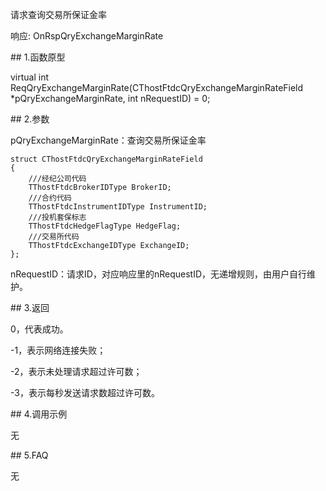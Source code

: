 <p>请求查询交易所保证金率</p>
<p>响应: OnRspQryExchangeMarginRate</p>
<span class="anchor" id="2a54b7e0-6ff6-4edb-8a31-d90f80a2e33b"></span>
## 1.函数原型
<p>virtual int ReqQryExchangeMarginRate(CThostFtdcQryExchangeMarginRateField *pQryExchangeMarginRate, int nRequestID) = 0;</p>
<span class="anchor" id="379f6f84-fc9f-4e3f-9fa5-f25720a21fb5"></span>
## 2.参数
<p>pQryExchangeMarginRate：查询交易所保证金率</p>
<pre><code>struct CThostFtdcQryExchangeMarginRateField
{
    ///经纪公司代码
    TThostFtdcBrokerIDType BrokerID;
    ///合约代码
    TThostFtdcInstrumentIDType InstrumentID;
    ///投机套保标志
    TThostFtdcHedgeFlagType HedgeFlag;
    ///交易所代码
    TThostFtdcExchangeIDType ExchangeID;
};
</code></pre>
<p>nRequestID：请求ID，对应响应里的nRequestID，无递增规则，由用户自行维护。</p>
<span class="anchor" id="1f0b33d2-ac35-41b9-a1fa-d09ff0616da5"></span>
## 3.返回
<p>0，代表成功。</p>
<p>-1，表示网络连接失败；</p>
<p>-2，表示未处理请求超过许可数；</p>
<p>-3，表示每秒发送请求数超过许可数。</p>
<span class="anchor" id="eeae0022-0d15-4f1d-a60a-af1f4bd59ad2"></span>
## 4.调用示例
<p>无</p>
<span class="anchor" id="1b3494a3-ce7b-402b-828c-5d8e7f47f5d6"></span>
## 5.FAQ
<p>无</p>

